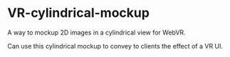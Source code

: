 # VR-cylindrical-mockup
A way to mockup 2D images in a cylindrical view for WebVR.

Can use this cylindrical mockup to convey to clients the effect of a VR UI. 
